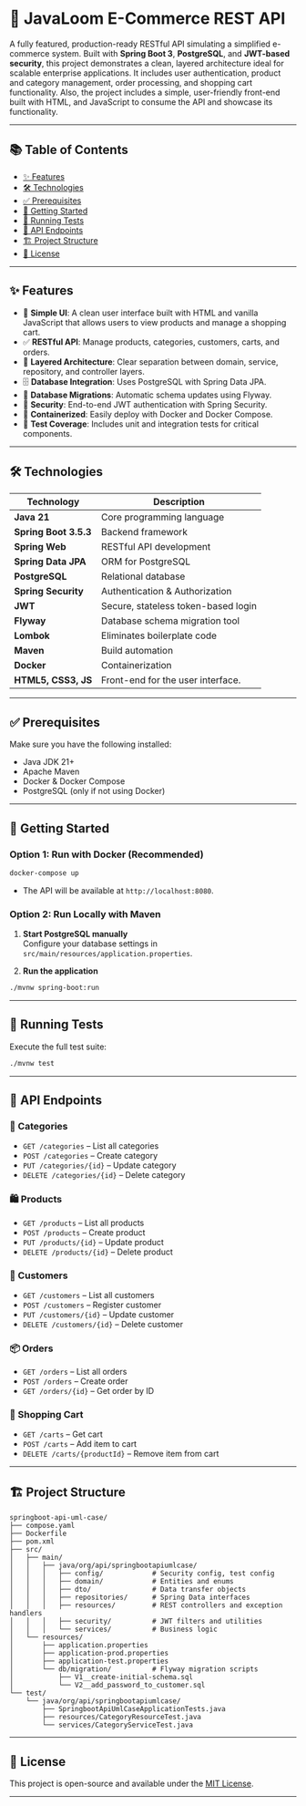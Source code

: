 # 🛒  JavaLoom E-Commerce REST API

A fully featured, production-ready RESTful API simulating a simplified e-commerce system. Built with **Spring Boot 3**, **PostgreSQL**, and **JWT-based security**, this project demonstrates a clean, layered architecture ideal for scalable enterprise applications. It includes user authentication, product and category management, order processing, and shopping cart functionality. Also, the project includes a simple, user-friendly front-end built with HTML, and JavaScript to consume the API and showcase its functionality.

---

## 📚 Table of Contents

- [✨ Features](#-features)  
- [🛠 Technologies](#-technologies)  
- [✅ Prerequisites](#-prerequisites)  
- [🚀 Getting Started](#-getting-started)  
- [🧪 Running Tests](#-running-tests)  
- [📡 API Endpoints](#-api-endpoints)  
- [🏗️ Project Structure](#-project-structure)  
- [📄 License](#-license)

---

## ✨ Features

- 🎨 **Simple UI**: A clean user interface built with HTML and vanilla JavaScript that allows users to view products and manage a shopping cart.
- ✅ **RESTful API**: Manage products, categories, customers, carts, and orders.  
- 🧱 **Layered Architecture**: Clear separation between domain, service, repository, and controller layers.  
- 🗄 **Database Integration**: Uses PostgreSQL with Spring Data JPA.  
- 🧬 **Database Migrations**: Automatic schema updates using Flyway.  
- 🔐 **Security**: End-to-end JWT authentication with Spring Security.  
- 🐳 **Containerized**: Easily deploy with Docker and Docker Compose.  
- 🧪 **Test Coverage**: Includes unit and integration tests for critical components.  

---

## 🛠 Technologies

| Technology       | Description                              |
|------------------|------------------------------------------|
| **Java 21**       | Core programming language                |
| **Spring Boot 3.5.3** | Backend framework                     |
| **Spring Web**    | RESTful API development                  |
| **Spring Data JPA** | ORM for PostgreSQL                    |
| **PostgreSQL**    | Relational database                      |
| **Spring Security** | Authentication & Authorization         |
| **JWT**           | Secure, stateless token-based login      |
| **Flyway**        | Database schema migration tool           |
| **Lombok**        | Eliminates boilerplate code              |
| **Maven**         | Build automation                         |
| **Docker**        | Containerization                         |
| **HTML5, CSS3, JS** |	Front-end for the user interface.      |

---

## ✅ Prerequisites

Make sure you have the following installed:

- Java JDK 21+
- Apache Maven
- Docker & Docker Compose
- PostgreSQL (only if not using Docker)

---

## 🚀 Getting Started

### Option 1: Run with Docker (Recommended)

```bash
docker-compose up
```

- The API will be available at `http://localhost:8080`.

### Option 2: Run Locally with Maven

1. **Start PostgreSQL manually**  
   Configure your database settings in `src/main/resources/application.properties`.

2. **Run the application**

```bash
./mvnw spring-boot:run
```

---

## 🧪 Running Tests

Execute the full test suite:

```bash
./mvnw test
```

---

## 📡 API Endpoints

### 🔖 Categories

- `GET /categories` – List all categories  
- `POST /categories` – Create category  
- `PUT /categories/{id}` – Update category  
- `DELETE /categories/{id}` – Delete category  

### 🛍️ Products

- `GET /products` – List all products  
- `POST /products` – Create product  
- `PUT /products/{id}` – Update product  
- `DELETE /products/{id}` – Delete product  

### 👤 Customers

- `GET /customers` – List all customers  
- `POST /customers` – Register customer  
- `PUT /customers/{id}` – Update customer  
- `DELETE /customers/{id}` – Delete customer  

### 📦 Orders

- `GET /orders` – List all orders  
- `POST /orders` – Create order  
- `GET /orders/{id}` – Get order by ID  

### 🛒 Shopping Cart

- `GET /carts` – Get cart  
- `POST /carts` – Add item to cart  
- `DELETE /carts/{productId}` – Remove item from cart  

---

## 🏗️ Project Structure

```
springboot-api-uml-case/
├── compose.yaml
├── Dockerfile
├── pom.xml
├── src/
│   ├── main/
│   │   ├── java/org/api/springbootapiumlcase/
│   │   │   ├── config/            # Security config, test config
│   │   │   ├── domain/            # Entities and enums
│   │   │   ├── dto/               # Data transfer objects
│   │   │   ├── repositories/      # Spring Data interfaces
│   │   │   ├── resources/         # REST controllers and exception handlers
│   │   │   ├── security/          # JWT filters and utilities
│   │   │   └── services/          # Business logic
│   └── resources/
│       ├── application.properties
│       ├── application-prod.properties
│       ├── application-test.properties
│       └── db/migration/          # Flyway migration scripts
│           ├── V1__create-initial-schema.sql
│           └── V2__add_password_to_customer.sql
└── test/
    └── java/org/api/springbootapiumlcase/
        ├── SpringbootApiUmlCaseApplicationTests.java
        ├── resources/CategoryResourceTest.java
        └── services/CategoryServiceTest.java
```

---

## 📄 License

This project is open-source and available under the [MIT License](LICENSE).

---

